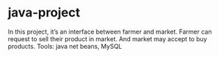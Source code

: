 # java-project
In this project, it’s an interface between farmer and market. Farmer can request to sell their product in market. And market may accept to buy products. Tools: java net beans, MySQL
